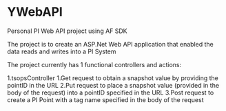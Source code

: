 # YWebAPI
Personal PI Web API project using AF SDK

The project is to create an ASP.Net Web API application that enabled the data reads and writes into a PI System

The project currently has 1 functional controllers and actions:

1.tsopsController
1.Get request to obtain a snapshot value by providing the pointID in the URL
2.Put request to place a snapshot value (provided in the body of the request) into a pointID specified in the URL
3.Post request to create a PI Point with a tag name specified in the body of the request
  
